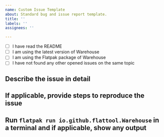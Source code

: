 ```yaml
---
name: Custom Issue Template
about: Standard bug and issue report template.
title: ''
labels: ''
assignees: ''

---
```


- [ ] I have read the README
- [ ] I am using the latest version of Warehouse
- [ ] I am using the Flatpak package of Warehouse
- [ ] I have not found any other opened issues on the same topic

## Describe the issue in detail

## If applicable, provide steps to reproduce the issue

## Run `flatpak run io.github.flattool.Warehouse` in a terminal and if applicable, show any output

